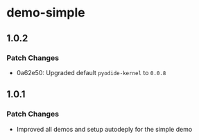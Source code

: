 # demo-simple

## 1.0.2

### Patch Changes

- 0a62e50: Upgraded default `pyodide-kernel` to `0.0.8`

## 1.0.1

### Patch Changes

- Improved all demos and setup autodeply for the simple demo
